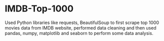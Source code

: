# IMDB-Top-1000
Used Python libraries like requests, BeautifulSoup to first scrape top 1000 movies data from IMDB website, performed data cleaning and then used pandas, numpy, matplotlib and seaborn
to perform some data analysis.

